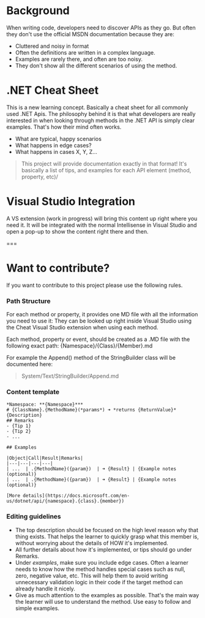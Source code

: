 # Background
When writing code, developers need to discover APIs as they go. But often they don't use the official MSDN documentation because they are:
- Cluttered and noisy in format
- Often the definitions are written in a complex language.
- Examples are rarely there, and often are too noisy.
- They don't show all the different scenarios of using the method.

# .NET Cheat Sheet
This is a new learning concept. Basically a cheat sheet for all commonly used .NET Apis.
The philosophy behind it is that what developers are really interested in when looking through methods in the .NET API is simply clear examples. That's how their mind often works.

- What are typical, happy scenarios
- What happens in edge cases?
- What happens in cases X, Y, Z...

> This project will provide documentation exactly in that format! It's basically a list of tips, and examples for each API element (method, property, etc)/

# Visual Studio Integration
A VS extension (work in progress) will bring this content up right where you need it. It will be integrated with the normal Intellisense in Visual Studio and open a pop-up to show the content right there and then.

===
# Want to contribute?
If you want to contribute to this project please use the following rules.

### Path Structure
For each method or property, it provides one MD file with all the information you need to use it:
They can be looked up right inside Visual Studio using the Cheat Visual Studio extension when using each method.

Each method, property or event, should be created as a .MD file with the following exact path:
{Namespace}/{Class}/{Member}.md

For example the Append() method of the StringBuilder class will be documented here:
> System/Text/StringBuilder/Append.md

### Content template
```
*Namespace: **{Namespace}***
# {ClassName}.{MethodName}(*params*) ➜ *returns {ReturnValue}*
{Description}
## Remarks
- {Tip 1}
- {Tip 2}
- ...

## Examples

|Object|Call|Result|Remarks|
|---|---|---|---|
| ...  | .{MethodName}({param})  | ➜ {Result} | {Example notes (optional)}
| ...  | .{MethodName}({param})  | ➜ {Result} | {Example notes (optional)}

[More details](https://docs.microsoft.com/en-us/dotnet/api/{namespace}.{class}.{member})
```

### Editing guidelines
- The top description should be focused on the high level reason why that thing exists. That helps the learner to quickly grasp what this member is, without worrying about the details of HOW it's implemented.
- All further details about how it's implemented, or tips should go under Remarks.
- Under *examples*, make sure you include edge cases. Often a learner needs to know how the method handles special cases such as null, zero, negative value, etc. This will help them to avoid writing unnecessary validation logic in their code if the target method can already handle it nicely.
- Give as much attention to the examples as possible. That's the main way the learner will use to understand the method. Use easy to follow and simple examples.

